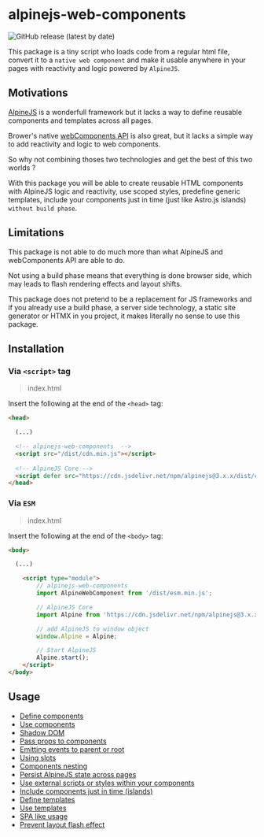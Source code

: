 # alpinejs-web-components


![GitHub release (latest by date)](https://img.shields.io/github/v/release/niconoclaste/alpinejs-web-components)

This package is a tiny script who loads code from a regular html file, convert it to a `native web component` and make it usable anywhere in your pages with reactivity and logic powered by `AlpineJS`.

<a name="motivations"></a>
## Motivations
[AlpineJS](https://github.com/alpinejs/alpine/) is a wonderfull framework but it lacks a way to define reusable components and templates across all pages.

Brower's native [webComponents API](https://developer.mozilla.org/en-US/docs/Web/API/Web_components) is also great, but it lacks a simple way to add reactivity and logic to web components.

So why not combining thoses two technologies and get the best of this two worlds ?

With this package you will be able to create reusable HTML components with AlpineJS logic and reactivity, use scoped styles, predefine generic templates, include your components just in time (just like Astro.js islands) `without build phase`.

<a name="limitations"></a>
## Limitations
This package is not able to do much more than what AlpineJS and webComponents API are able to do.

Not using a build phase means that everything is done browser side, which may leads to flash rendering effects and layout shifts.

This package does not pretend to be a replacement for JS frameworks and if you already use a build phase, a server side technology, a static site generator or HTMX in you project, it makes literally no sense to use this package.

<a name="installation"></a>
## Installation
### Via `<script>` tag

> index.html

Insert the following at the end of the `<head>` tag:
```html
<head>

  (...)

  <!-- alpinejs-web-components  -->
  <script src="/dist/cdn.min.js"></script>
  
  <!-- AlpineJS Core -->
  <script defer src="https://cdn.jsdelivr.net/npm/alpinejs@3.x.x/dist/cdn.min.js"></script>
</head>
```

### Via `ESM`
> index.html

Insert the following at the end of the `<body>` tag:
```html
<body>

  (...)

	<script type="module">
		// alpinejs-web-components
		import AlpineWebComponent from '/dist/esm.min.js';

		// AlpineJS Core
		import Alpine from 'https://cdn.jsdelivr.net/npm/alpinejs@3.x.x/+esm';

		// add AlpineJS to window object
		window.Alpine = Alpine;

		// Start AlpineJS
		Alpine.start();
	</script>
</body>
```

<a name="usage"></a>
## Usage
<ul>
  <li><a href="#define-components">Define components</a></li>
  <li><a href="#use-components">Use components</a></li>
  <li><a href="#shadow-dom">Shadow DOM</a></li>
  <li><a href="#props">Pass props to components</a></li>
  <li><a href="#emmits">Emitting events to parent or root</a></li>
  <li><a href="#slots">Using slots</a></li>
  <li><a href="#nesting">Components nesting</a></li>
  <li><a href="#persist">Persist AlpineJS state across pages</a></li>
  <li><a href="#external">Use external scripts or styles within your components</a></li>
  <li><a href="#islands">Include components just in time (islands)</a></li>
  <li><a href="#define-templates">Define templates</a></li>
  <li><a href="#use-templates">Use templates</a></li>
  <li><a href="#spa">SPA like usage</a></li>
  <li><a href="#layout-flash">Prevent layout flash effect</a></li>
</ul>